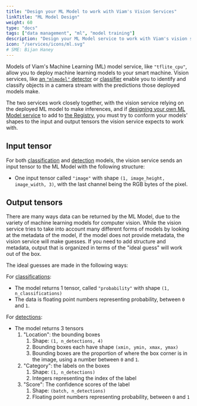 ```yaml
---
title: "Design your ML Model to work with Viam's Vision Services"
linkTitle: "ML Model Design"
weight: 60
type: "docs"
tags: ["data management", "ml", "model training"]
description: "Design your ML Model service to work with Viam's vision services."
icon: "/services/icons/ml.svg"
# SME: Bijan Haney
---
```


Models of Viam's Machine Learning (ML) model service, like `"tflite_cpu"`, allow you to deploy machine learning models to your smart machine.
Vision services, like [an `"mlmodel"` detector](/services/vision/detection/#configure-an-mlmodel-detector) or [classifier](/services/vision/classification/#configure-an-mlmodel-classifier) enable you to identify and classify objects in a camera stream with the predictions those deployed models make.

The two services work closely together, with the vision service relying on the deployed ML model to make inferences, and if [designing your own ML Model service](/modular-resources/) to add to [the Registry](https://app.viam.com/registry), you must try to conform your models' shapes to the input and output tensors the vision service expects to work with.

## Input tensor

For both [classification](/services/vision/classification/) and [detection](/services/vision/detection/) models, the vision service sends an input tensor to the ML Model with the following structure:

- One input tensor called `"image"` with shape `(1, image_height, image_width, 3)`, with the last channel being the RGB bytes of the pixel.

## Output tensors

There are many ways data can be returned by the ML Model, due to the variety of machine learning models for computer vision.
While the vision service tries to take into account many different forms of models by looking at the metadata of the model, if the model does not provide metadata, the vision service will make guesses.
If you need to add structure and metadata, output that is organized in terms of the "ideal guess" will work out of the box.

The ideal guesses are made in the following ways:

For [classifications](/services/vision/classification/):

- The model returns 1 tensor, called `"probability"` with shape `(1, n_classifications)`
- The data is floating point numbers representing probability, between `0` and `1`.

For [detections](/services/vision/detection/):

- The model returns 3 tensors
  1. "Location": the bounding boxes
     1. Shape: `(1, n_detections, 4)`
     2. Bounding boxes each have shape `(xmin, ymin, xmax, ymax)`
     3. Bounding boxes are the proportion of where the box corner is in the image, using a number between `0` and `1`.
  2. "Category": the labels on the boxes
     1. Shape: `(1, n_detections)`
     2. Integers representing the index of the label
  3. "Score": The confidence scores of the label
     1. Shape: `(batch, n_detections)`
     2. Floating point numbers representing probability, between `0` and `1`
